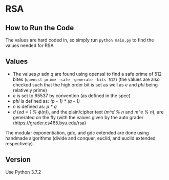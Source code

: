 # RSA

## How to Run the Code
The values are hard coded in, so simply run ```python main.py``` to find the values needed for RSA

## Values
* The values *p* adn *q* are found using openssl to find a safe prime of 512 bites (```openssl prime -safe -generate -bits 512```) (the values are also checked such that the high order bit is set as well as *e* and *phi* being relatively prime)
* *e* is set to 65537 by convention (as defined in the spec)
* *phi* is defined as:  *(p - 1) * (q - 1)*
* *n* is defined as:  *p * q*
* *d* (*ed = 1 % ϕ(n)*), and the plain/cipher text (*m^d % n* and *m^e % n*), are generated on the fly (with the values given by the auto grader (https://grader.cs465.byu.edu/rsa)

The modular exponentiation, gdc, and gdc extended are done using handmade algorithms (divide and conquer, euclid, and euclid extended respectively).

## Version
Use Python 3.7.2
